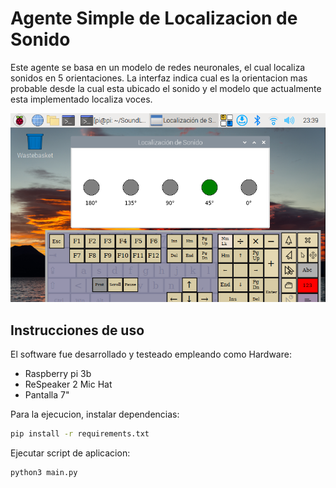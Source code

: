 # Agente Simple de Localizacion de Sonido 

Este agente se basa en un modelo de redes neuronales, el cual localiza sonidos en 5 orientaciones. 
La interfaz indica cual es la orientacion mas probable desde la cual esta ubicado el sonido y el modelo que actualmente esta implementado localiza voces. 

![Local Image](screenshot.png)

## Instrucciones de uso

El software fue desarrollado y testeado empleando como Hardware:
+ Raspberry pi 3b
+ ReSpeaker 2 Mic Hat
+ Pantalla 7"

Para la ejecucion, instalar dependencias:
```bash
pip install -r requirements.txt
```

Ejecutar script de aplicacion:
```bash
python3 main.py
```

